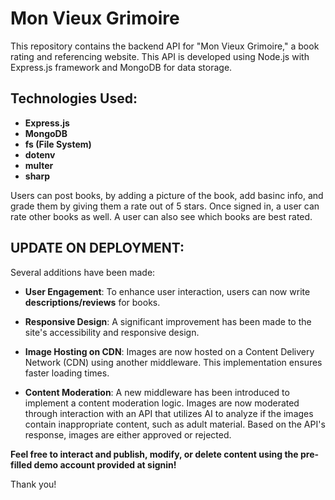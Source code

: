 # Mon Vieux Grimoire 

This repository contains the backend API for "Mon Vieux Grimoire," a book rating and referencing website. This API is developed using Node.js with Express.js framework and MongoDB for data storage.

## Technologies Used:
- **Express.js**
- **MongoDB**
- **fs (File System)**
- **dotenv**
- **multer**
- **sharp**

Users can post books, by adding a picture of the book, add basinc info, and grade them by giving them a rate out of 5 stars. 
Once signed in, a user can rate other books as well.
A user can also see which books are best rated.


## UPDATE ON DEPLOYMENT:

Several additions have been made:

- **User Engagement**: To enhance user interaction, users can now write **descriptions/reviews** for books. 

- **Responsive Design**: A significant improvement has been made to the site's accessibility and responsive design.

- **Image Hosting on CDN**: Images are now hosted on a Content Delivery Network (CDN) using another middleware. This implementation ensures faster loading times.

- **Content Moderation**: A new middleware has been introduced to implement a content moderation logic. Images are now moderated through interaction with an API that utilizes AI to analyze if the images contain inappropriate content, such as adult material. Based on the API's response, images are either approved or rejected. 

**Feel free to interact and publish, modify, or delete content using the pre-filled demo account provided at signin!**

Thank you!



